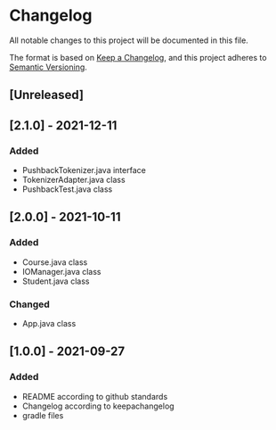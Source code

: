 # Changelog
All notable changes to this project will be documented in this file.

The format is based on [Keep a Changelog](https://keepachangelog.com/en/1.0.0/),
and this project adheres to [Semantic Versioning](https://semver.org/spec/v2.0.0.html).

## [Unreleased]

## [2.1.0] - 2021-12-11
### Added
- PushbackTokenizer.java interface
- TokenizerAdapter.java class
- PushbackTest.java class

## [2.0.0] - 2021-10-11
### Added
- Course.java class
- IOManager.java class
- Student.java class
### Changed
- App.java class
  



## [1.0.0] - 2021-09-27
### Added
- README according to github standards
- Changelog according to keepachangelog
- gradle files
